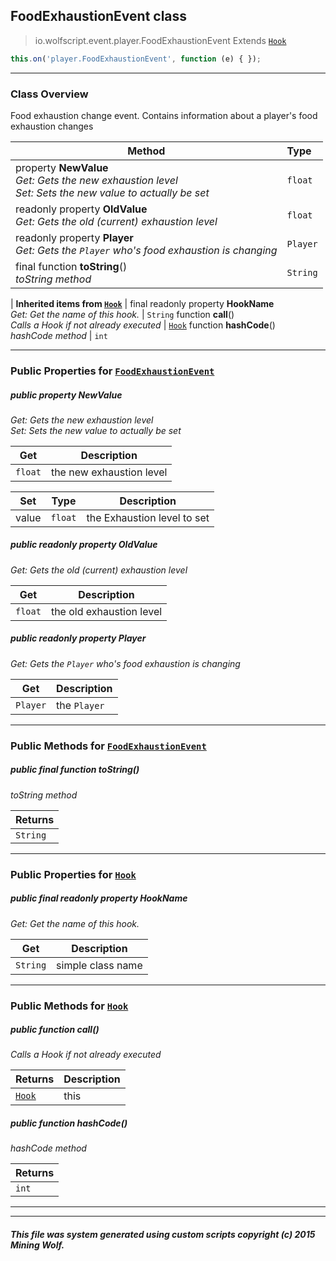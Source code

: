 ## FoodExhaustionEvent __class__

>io.wolfscript.event.player.FoodExhaustionEvent
>Extends [`Hook`](../Hook.md)
``` javascript
this.on('player.FoodExhaustionEvent', function (e) { });
```


---

### Class Overview

Food exhaustion change event. Contains information about a player's food exhaustion changes

Method | Type   
--- | :--- 
  property __NewValue__ <br> _Get: Gets the new exhaustion level<br>Set: Sets the new value to actually be set_ | `float`
 readonly property __OldValue__ <br> _Get: Gets the old (current) exhaustion level_ | `float`
 readonly property __Player__ <br> _Get: Gets the `Player` who's food exhaustion is changing_ | `Player`
final function __toString__() <br> _toString method_ | `String`
 |
__Inherited items from [`Hook`](../Hook.md)__ |
final readonly property __HookName__ <br> _Get: Get the name of this hook._ | `String`
 function __call__() <br> _Calls a Hook if not already executed_ | [`Hook`](../Hook.md)
 function __hashCode__() <br> _hashCode method_ | `int`





---


### Public Properties for [`FoodExhaustionEvent`](FoodExhaustionEvent.md)

##### <a id='newvalue'></a>public   property __NewValue__

_Get: Gets the new exhaustion level<br>Set: Sets the new value to actually be set_

Get | Description
--- | --- 
`float` | the new exhaustion level

Set | Type | Description  
--- | --- | --- 
value | `float` | the Exhaustion level to set


##### <a id='oldvalue'></a>public  readonly property __OldValue__

_Get: Gets the old (current) exhaustion level_

Get | Description
--- | --- 
`float` | the old exhaustion level



##### <a id='player'></a>public  readonly property __Player__

_Get: Gets the `Player` who's food exhaustion is changing_

Get | Description
--- | --- 
`Player` | the `Player`



---

### Public Methods for [`FoodExhaustionEvent`](FoodExhaustionEvent.md)

##### <a id='tostring'></a>public final function __toString__()

_toString method_

Returns | 
--- | 
`String` |


---

### Public Properties for [`Hook`](../Hook.md)

##### <a id='hookname'></a>public final readonly property __HookName__

_Get: Get the name of this hook._

Get | Description
--- | --- 
`String` | simple class name



---

### Public Methods for [`Hook`](../Hook.md)

##### <a id='call'></a>public  function __call__()

_Calls a Hook if not already executed_

Returns | Description
--- | --- 
[`Hook`](../Hook.md) | this


##### <a id='hashcode'></a>public  function __hashCode__()

_hashCode method_

Returns | 
--- | 
`int` |


---


---


##### This file was system generated using custom scripts copyright (c) 2015 Mining Wolf.
	

